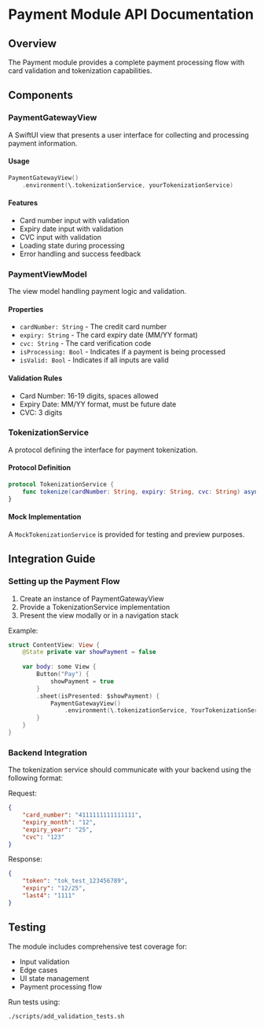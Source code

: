 # Payment Module API Documentation

## Overview
The Payment module provides a complete payment processing flow with card validation and tokenization capabilities.

## Components

### PaymentGatewayView
A SwiftUI view that presents a user interface for collecting and processing payment information.

#### Usage
```swift
PaymentGatewayView()
    .environment(\.tokenizationService, yourTokenizationService)
```

#### Features
- Card number input with validation
- Expiry date input with validation
- CVC input with validation
- Loading state during processing
- Error handling and success feedback

### PaymentViewModel
The view model handling payment logic and validation.

#### Properties
- `cardNumber: String` - The credit card number
- `expiry: String` - The card expiry date (MM/YY format)
- `cvc: String` - The card verification code
- `isProcessing: Bool` - Indicates if a payment is being processed
- `isValid: Bool` - Indicates if all inputs are valid

#### Validation Rules
- Card Number: 16-19 digits, spaces allowed
- Expiry Date: MM/YY format, must be future date
- CVC: 3 digits

### TokenizationService
A protocol defining the interface for payment tokenization.

#### Protocol Definition
```swift
protocol TokenizationService {
    func tokenize(cardNumber: String, expiry: String, cvc: String) async throws -> String
}
```

#### Mock Implementation
A `MockTokenizationService` is provided for testing and preview purposes.

## Integration Guide

### Setting up the Payment Flow
1. Create an instance of PaymentGatewayView
2. Provide a TokenizationService implementation
3. Present the view modally or in a navigation stack

Example:
```swift
struct ContentView: View {
    @State private var showPayment = false
    
    var body: some View {
        Button("Pay") {
            showPayment = true
        }
        .sheet(isPresented: $showPayment) {
            PaymentGatewayView()
                .environment(\.tokenizationService, YourTokenizationService())
        }
    }
}
```

### Backend Integration
The tokenization service should communicate with your backend using the following format:

Request:
```json
{
    "card_number": "4111111111111111",
    "expiry_month": "12",
    "expiry_year": "25",
    "cvc": "123"
}
```

Response:
```json
{
    "token": "tok_test_123456789",
    "expiry": "12/25",
    "last4": "1111"
}
```

## Testing
The module includes comprehensive test coverage for:
- Input validation
- Edge cases
- UI state management
- Payment processing flow

Run tests using:
```bash
./scripts/add_validation_tests.sh
``` 